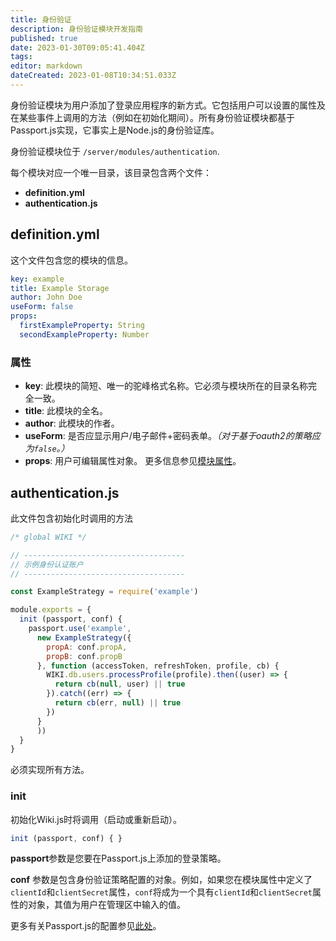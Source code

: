 ```yaml
---
title: 身份验证
description: 身份验证模块开发指南
published: true
date: 2023-01-30T09:05:41.404Z
tags: 
editor: markdown
dateCreated: 2023-01-08T10:34:51.033Z
---
```


身份验证模块为用户添加了登录应用程序的新方式。它包括用户可以设置的属性及在某些事件上调用的方法（例如在初始化期间）。所有身份验证模块都基于Passport.js实现，它事实上是Node.js的身份验证库。

身份验证模块位于 `/server/modules/authentication`.

每个模块对应一个唯一目录，该目录包含两个文件：

* **definition.yml**
* **authentication.js**

## definition.yml

这个文件包含您的模块的信息。
```yaml
key: example
title: Example Storage
author: John Doe
useForm: false
props:
  firstExampleProperty: String
  secondExampleProperty: Number
```

### 属性

* **key**: 此模块的简短、唯一的驼峰格式名称。它必须与模块所在的目录名称完全一致。
* **title**: 此模块的全名。
* **author**: 此模块的作者。
* **useForm**: 是否应显示用户/电子邮件+密码表单。_（对于基于oauth2的策略应为`false`。）_ 
* **props**: 用户可编辑属性对象。 更多信息参见[模块属性](/dev/module-properties)。

## authentication.js

此文件包含初始化时调用的方法

```js
/* global WIKI */

// ------------------------------------
// 示例身份认证账户
// ------------------------------------

const ExampleStrategy = require('example')

module.exports = {
  init (passport, conf) {
    passport.use('example',
      new ExampleStrategy({
        propA: conf.propA,
        propB: conf.propB
      }, function (accessToken, refreshToken, profile, cb) {
        WIKI.db.users.processProfile(profile).then((user) => {
          return cb(null, user) || true
        }).catch((err) => {
          return cb(err, null) || true
        })
      }
      ))
  }
}
```

 必须实现所有方法。

### init

 初始化Wiki.js时将调用（启动或重新启动）。

```javascript
init (passport, conf) { }
```

**passport**参数是您要在Passport.js上添加的登录策略。

**conf** 参数是包含身份验证策略配置的对象。例如，如果您在模块属性中定义了`clientId`和`clientSecret`属性，`conf`将成为一个具有`clientId`和`clientSecret`属性的对象，其值为用户在管理区中输入的值。 

更多有关Passport.js的配置参见[此处](http://www.passportjs.org/docs/configure/)。
